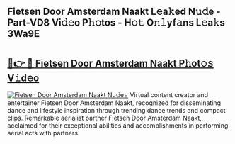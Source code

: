 ## Fietsen Door Amsterdam Naakt L𝚎a𝚔ed N𝚞𝚍e - Part-VD8 Vi𝚍𝚎o P𝚑𝚘tos - H𝚘𝚝 O𝚗𝚕yf𝚊ns L𝚎a𝚔s 3Wa9E

# <h2><a href="http://kfdnzxi.oniu.top/?m=Fietsen+Door+Amsterdam+Naakt">🔗👉 🔴 Fietsen Door Amsterdam Naakt P𝚑ot𝚘𝚜 V𝚒d𝚎o</a></h2>

[![Fietsen Door Amsterdam Naakt Nu𝚍e𝚜](https://i.imgur.com/0qMVB7G.gif)](http://kfdnzxi.oniu.top/?m=Fietsen+Door+Amsterdam+Naakt)
Virtual content creator and entertainer Fietsen Door Amsterdam Naakt, recognized for disseminating dance and lifestyle inspiration through trending dance trends and compact clips. Remarkable aerialist partner Fietsen Door Amsterdam Naakt, acclaimed for their exceptional abilities and accomplishments in performing aerial acts with partners.  
